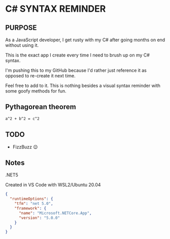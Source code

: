 # C# SYNTAX REMINDER

## PURPOSE

As a JavaScript developer, I get rusty with my C# after going months on end without using it.

This is the exact app I create every time I need to brush up on my C# syntax.

I'm pushing this to my GitHub because I'd rather just reference it as opposed to re-create it next time.

Feel free to add to it. This is nothing besides a visual syntax reminder with some goofy methods for fun.

## Pythagorean theorem

```latex
a^2 + b^2 = c^2
```

## TODO

* FizzBuzz 😉

## Notes
.NET5

Created in VS Code with WSL2/Ubuntu 20.04

```json
{
  "runtimeOptions": {
    "tfm": "net 5.0",
    "framework": {
      "name": "Microsoft.NETCore.App",
      "version": "5.0.0"
    }
  }
}
```